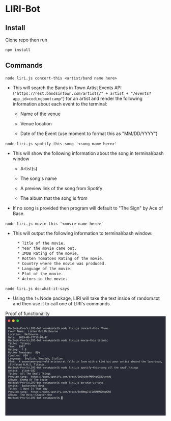 # LIRI-Bot

## Install
Clone repo then run

```
npm install 
```
## Commands

`node liri.js concert-this <artist/band name here>`

   * This will search the Bands in Town Artist Events API (`"https://rest.bandsintown.com/artists/" + artist + "/events?app_id=codingbootcamp"`) for an artist and render the following information about each event to the terminal:

     * Name of the venue

     * Venue location

     * Date of the Event (use moment to format this as "MM/DD/YYYY")

`node liri.js spotify-this-song '<song name here>'`

   * This will show the following information about the song in terminal/bash window

     * Artist(s)

     * The song's name

     * A preview link of the song from Spotify

     * The album that the song is from

   * If no song is provided then program will default to "The Sign" by Ace of Base.

`node liri.js movie-this '<movie name here>'`

   * This will output the following information to terminal/bash window:

     ```
       * Title of the movie.
       * Year the movie came out.
       * IMDB Rating of the movie.
       * Rotten Tomatoes Rating of the movie.
       * Country where the movie was produced.
       * Language of the movie.
       * Plot of the movie.
       * Actors in the movie.
     ```

`node liri.js do-what-it-says`

   * Using the `fs` Node package, LIRI will take the text inside of random.txt and then use it to call one of LIRI's commands.

Proof of functionality
![proof](proof.png)